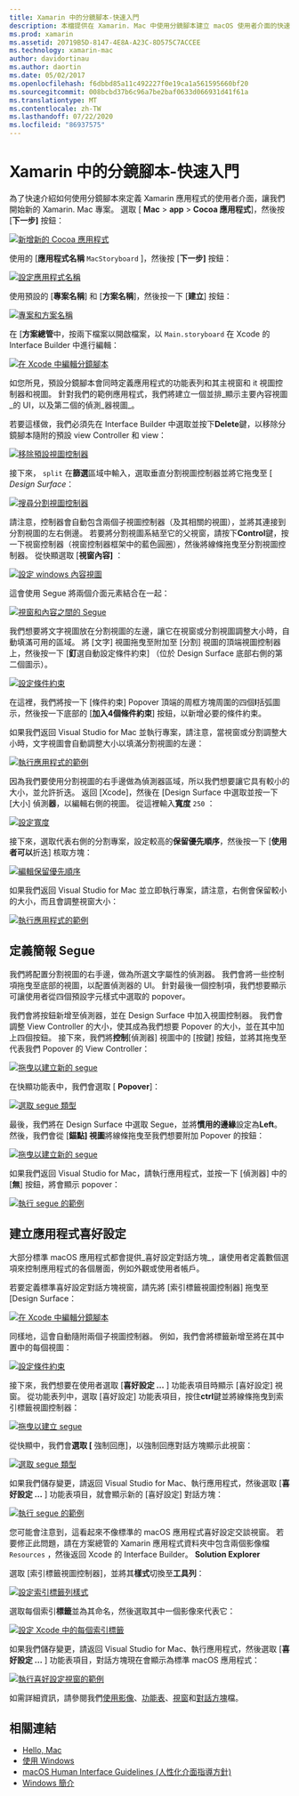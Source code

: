 ```yaml
---
title: Xamarin 中的分鏡腳本-快速入門
description: 本檔提供在 Xamarin. Mac 中使用分鏡腳本建立 macOS 使用者介面的快速入門簡介。 其中說明如何建立 segue 並建立喜好設定視窗。
ms.prod: xamarin
ms.assetid: 20719B5D-8147-4E8A-A23C-8D575C7ACCEE
ms.technology: xamarin-mac
author: davidortinau
ms.author: daortin
ms.date: 05/02/2017
ms.openlocfilehash: f6dbbd85a11c492227f0e19ca1a561595660bf20
ms.sourcegitcommit: 008bcbd37b6c96a7be2baf0633d066931d41f61a
ms.translationtype: MT
ms.contentlocale: zh-TW
ms.lasthandoff: 07/22/2020
ms.locfileid: "86937575"
---
```

# <a name="storyboards-in-xamarinmac-quick-start"></a>Xamarin 中的分鏡腳本-快速入門

為了快速介紹如何使用分鏡腳本來定義 Xamarin 應用程式的使用者介面，讓我們開始新的 Xamarin. Mac 專案。 選取 [ **Mac**  >  **app**  >  **Cocoa 應用程式**]，然後按 [**下一步]** 按鈕：

[![新增新的 Cocoa 應用程式](quickstart-images/qs01.png)](quickstart-images/qs01.png#lightbox)

使用的 [**應用程式名稱** `MacStoryboard` ]，然後按 [**下一步]** 按鈕：

[![設定應用程式名稱](quickstart-images/qs02.png)](quickstart-images/qs02.png#lightbox)

使用預設的 [**專案名稱**] 和 [**方案名稱**]，然後按一下 [**建立**] 按鈕：

[![專案和方案名稱](quickstart-images/qs03.png)](quickstart-images/qs03.png#lightbox)

在 [**方案總管**中，按兩下檔案以開啟檔案，以 `Main.storyboard` 在 Xcode 的 Interface Builder 中進行編輯：

[![在 Xcode 中編輯分鏡腳本](quickstart-images/qs04.png)](quickstart-images/qs04.png#lightbox)

如您所見，預設分鏡腳本會同時定義應用程式的功能表列和其主視窗和 it 視圖控制器和視圖。 針對我們的範例應用程式，我們將建立一個並排_顯示主要內容視圖_的 UI，以及第二個的偵測_器視圖_。

若要這樣做，我們必須先在 Interface Builder 中選取並按下**Delete**鍵，以移除分鏡腳本隨附的預設 view Controller 和 view：

[![移除預設視圖控制器](quickstart-images/qs05.png)](quickstart-images/qs05.png#lightbox)

接下來， `split` 在**篩選**區域中輸入，選取垂直分割視圖控制器並將它拖曳至 [ _Design Surface_：

[![搜尋分割視圖控制器](quickstart-images/qs06.png)](quickstart-images/qs06.png#lightbox)

請注意，控制器會自動包含兩個子視圖控制器（及其相關的視圖），並將其連接到分割視圖的左右側邊。 若要將分割視圖系結至它的父視窗，請按下**Control**鍵，按一下視窗控制器（視窗控制器框架中的藍色圓圈），然後將線條拖曳至分割視圖控制器。 從快顯選取 [**視窗內容]** ：

[![設定 windows 內容視圖](quickstart-images/qs07.png)](quickstart-images/qs07.png#lightbox)

這會使用 Segue 將兩個介面元素結合在一起：

[![視窗和內容之間的 Segue](quickstart-images/qs08.png)](quickstart-images/qs08.png#lightbox)

我們想要將文字視圖放在分割視圖的左邊，讓它在視窗或分割視圖調整大小時，自動填滿可用的區域。 將 [文字] 視圖拖曳至附加至 [分割] 視圖的頂端視圖控制器上，然後按一下 [**釘**選自動設定條件約束] （位於 Design Surface 底部右側的第二個圖示）。

[![設定條件約束](quickstart-images/qs09.png)](quickstart-images/qs09.png#lightbox)

在這裡，我們將按一下 [條件約束] Popover 頂端的周框方塊周圍的四個**I**括弧圖示，然後按一下底部的 [**加入4個條件約束**] 按鈕，以新增必要的條件約束。

如果我們返回 Visual Studio for Mac 並執行專案，請注意，當視窗或分割調整大小時，文字視圖會自動調整大小以填滿分割視圖的左邊：

[![執行應用程式的範例](quickstart-images/qs10.png)](quickstart-images/qs10.png#lightbox)

因為我們要使用分割視圖的右手邊做為偵測器區域，所以我們想要讓它具有較小的大小，並允許折迭。 返回 [Xcode]，然後在 [Design Surface 中選取並按一下 [大小] 偵測**器**，以編輯右側的視圖。 從這裡輸入**寬度** `250` ：

[![設定寬度](quickstart-images/qs11.png)](quickstart-images/qs11.png#lightbox)

接下來，選取代表右側的分割專案，設定較高的**保留優先順序**，然後按一下 [**使用者可以**折迭] 核取方塊：

[![編輯保留優先順序](quickstart-images/qs12.png)](quickstart-images/qs12.png#lightbox)

如果我們返回 Visual Studio for Mac 並立即執行專案，請注意，右側會保留較小的大小，而且會調整視窗大小：

[![執行應用程式的範例](quickstart-images/qs13.png)](quickstart-images/qs13.png#lightbox)

<a name="Defining-a-Presentation-Segue"></a>

## <a name="defining-a-presentation-segue"></a>定義簡報 Segue

我們將配置分割視圖的右手邊，做為所選文字屬性的偵測器。 我們會將一些控制項拖曳至底部的視圖，以配置偵測器的 UI。 針對最後一個控制項，我們想要顯示可讓使用者從四個預設字元樣式中選取的 popover。

我們會將按鈕新增至偵測器，並在 Design Surface 中加入視圖控制器。 我們會調整 View Controller 的大小，使其成為我們想要 Popover 的大小，並在其中加上四個按鈕。 接下來，我們將**控制**[偵測器] 視圖中的 [按鍵] 按鈕，並將其拖曳至代表我們 Popover 的 View Controller：

[![拖曳以建立新的 segue](quickstart-images/qs14.png)](quickstart-images/qs14.png#lightbox)

在快顯功能表中，我們會選取 [ **Popover**]： 

[![選取 segue 類型](quickstart-images/qs15.png)](quickstart-images/qs15.png#lightbox)

最後，我們將在 Design Surface 中選取 Segue，並將**慣用的邊緣**設定為**Left**。 然後，我們會從 [**錨點] 視圖**將線條拖曳至我們想要附加 Popover 的按鈕：

[![拖曳以建立新的 segue](quickstart-images/qs16.png)](quickstart-images/qs16.png#lightbox)

如果我們返回 Visual Studio for Mac，請執行應用程式，並按一下 [偵測器] 中的 [**無**] 按鈕，將會顯示 popover：

[![執行 segue 的範例](quickstart-images/qs17.png)](quickstart-images/qs17.png#lightbox)

<a name="Creating-App-Preferences"></a>

## <a name="creating-app-preferences"></a>建立應用程式喜好設定

大部分標準 macOS 應用程式都會提供_喜好設定對話方塊_，讓使用者定義數個選項來控制應用程式的各個層面，例如外觀或使用者帳戶。

若要定義標準喜好設定對話方塊視窗，請先將 [索引標籤視圖控制器] 拖曳至 [Design Surface：

[![在 Xcode 中編輯分鏡腳本](quickstart-images/qs18.png)](quickstart-images/qs18.png#lightbox)

同樣地，這會自動隨附兩個子視圖控制器。 例如，我們會將標籤新增至將在其中置中的每個視圖：

[![設定條件約束](quickstart-images/qs19.png)](quickstart-images/qs19.png#lightbox)

接下來，我們想要在使用者選取 [**喜好設定 ...** ] 功能表項目時顯示 [喜好設定] 視窗。 從功能表列中，選取 [喜好設定] 功能表項目，按住**ctrl**鍵並將線條拖曳到索引標籤視圖控制器：

[![拖曳以建立 segue](quickstart-images/qs20.png)](quickstart-images/qs20.png#lightbox)

從快顯中，我們會**選取 [** 強制回應]，以強制回應對話方塊顯示此視窗：

[![選取 segue 類型](quickstart-images/qs21.png)](quickstart-images/qs21.png#lightbox)

如果我們儲存變更，請返回 Visual Studio for Mac、執行應用程式，然後選取 [**喜好設定 ...** ] 功能表項目，就會顯示新的 [喜好設定] 對話方塊：

[![執行 segue 的範例](quickstart-images/qs22.png)](quickstart-images/qs22.png#lightbox)

您可能會注意到，這看起來不像標準的 macOS 應用程式喜好設定交談視窗。 若要修正此問題，請在方案總管的 Xamarin 應用程式資料夾中包含兩個影像檔 `Resources` ，然後返回 Xcode 的 Interface Builder。 **Solution Explorer**

選取 [索引標籤視圖控制器]，並將其**樣式**切換至**工具列**： 

[![設定索引標籤列樣式](quickstart-images/qs23.png)](quickstart-images/qs23.png#lightbox)

選取每個索引**標籤**並為其命名，然後選取其中一個影像來代表它：

[![設定 Xcode 中的每個索引標籤](quickstart-images/qs24.png)](quickstart-images/qs24.png#lightbox)

如果我們儲存變更，請返回 Visual Studio for Mac、執行應用程式，然後選取 [**喜好設定 ...** ] 功能表項目，對話方塊現在會顯示為標準 macOS 應用程式：

[![執行喜好設定視窗的範例](quickstart-images/qs25.png)](quickstart-images/qs25.png#lightbox)

如需詳細資訊，請參閱我們[使用影像](~/mac/app-fundamentals/image.md)、[功能表](~/mac/user-interface/menu.md)、[視窗](~/mac/user-interface/window.md)和[對話方塊](~/mac/user-interface/dialog.md)檔。

## <a name="related-links"></a>相關連結

- [Hello, Mac](~/mac/get-started/hello-mac.md)
- [使用 Windows](~/mac/user-interface/window.md)
- [macOS Human Interface Guidelines (人性化介面指導方針)](https://developer.apple.com/design/human-interface-guidelines/macos/overview/themes/)
- [Windows 簡介](https://developer.apple.com/library/mac/documentation/Cocoa/Conceptual/WinPanel/Introduction.html#//apple_ref/doc/uid/10000031-SW1)
